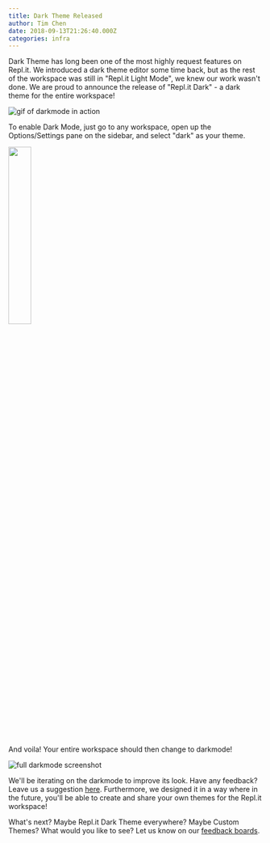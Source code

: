 ```yaml
---
title: Dark Theme Released
author: Tim Chen
date: 2018-09-13T21:26:40.000Z
categories: infra
---
```


Dark Theme has long been one of the most highly request features on Repl.it.  We introduced a dark theme editor some time back, but as the rest of the workspace was still in "Repl.it Light Mode", we knew our work wasn't done.  We are proud to announce the release of "Repl.it Dark" - a dark theme for the entire workspace!

![gif of darkmode in action](/public/images/blog/darkmode-gif.gif)

To enable Dark Mode, just go to any workspace, open up the Options/Settings pane on the sidebar, and select "dark" as your theme.

<img src="/public/images/blog/darkmode-options.png" width="30%"  />

And voila!  Your entire workspace should then change to darkmode!

![full darkmode screenshot](/public/images/blog/darkmode-preview.png)

We'll be iterating on the darkmode to improve its look.  Have any feedback?  Leave us a suggestion [here](https://repl.it/feedback/p/dark-mode-for-user-interface-more-themessyntax-highlighting).  Furthermore, we designed it in a way where in the future, you'll be able to create and share your own themes for the Repl.it workspace!

What's next?  Maybe Repl.it Dark Theme everywhere?  Maybe Custom Themes?  What would you like to see?  Let us know on our [feedback boards](https://repl.it/feedback).